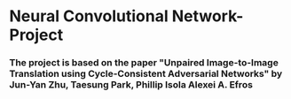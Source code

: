 # Neural Convolutional Network-Project
### The project is based on the paper "Unpaired Image-to-Image Translation using Cycle-Consistent Adversarial Networks" by Jun-Yan Zhu, Taesung Park, Phillip Isola Alexei A. Efros
